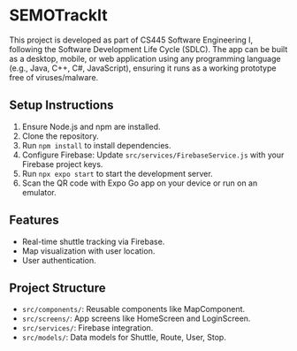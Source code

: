 # SEMOTrackIt

This project is developed as part of CS445 Software Engineering I, following the Software Development Life Cycle (SDLC). The app can be built as a desktop, mobile, or web application using any programming language (e.g., Java, C++, C#, JavaScript), ensuring it runs as a working prototype free of viruses/malware.

## Setup Instructions

1. Ensure Node.js and npm are installed.
2. Clone the repository.
3. Run `npm install` to install dependencies.
4. Configure Firebase: Update `src/services/FirebaseService.js` with your Firebase project keys.
5. Run `npx expo start` to start the development server.
6. Scan the QR code with Expo Go app on your device or run on an emulator.

## Features
- Real-time shuttle tracking via Firebase.
- Map visualization with user location.
- User authentication.

## Project Structure
- `src/components/`: Reusable components like MapComponent.
- `src/screens/`: App screens like HomeScreen and LoginScreen.
- `src/services/`: Firebase integration.
- `src/models/`: Data models for Shuttle, Route, User, Stop.
